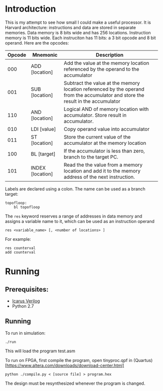 # Introduction

This is my attempt to see how small I could make a useful processor.
It is Harvard architecture: instructions and data are stored in
separate memories. Data memory is 8 bits wide and has 256 locations.
Instruction memory is 11 bits wide. Each instruciton has 11 bits:
a 3 bit opcode and 8 bit operand. Here are the opcodes:

| Opcode | Mnemonic | Description |
|----|----|----|
| 000 | ADD [location]   | Add the value at the memory location referenced by the operand to the accumulator |
| 001 | SUB [location]   | Subtract the value at the memory location referenced by the operand from the accumulator and store the result in the accumulator |
| 110 | AND [location]   | Logical AND of memory location with accumulator.  Store result in accumulator. |
| 010 | LDI [value]      | Copy operand value into accumulator |
| 011 | ST [location]    | Store the current value of the accumulator at the memory location |
| 100 | BL [target]      | If the accumulator is less than zero, branch to the target PC. |
| 101 | INDEX [location] | Read the the value from a memory location and add it to the memory address of the next instruction. |

Labels are declared using a colon. The name can be used as a branch target:

    topofloop:
        bl topofloop

The `res` keyword reserves a range of addresses in data memory and assigns a
variable name to it, which can be used as an instruction operand

    res <variable_name> [, <number of locations> ]

For example:

    res counterval
    add counterval

# Running
## Prerequisites:

- [Icarus Verilog](http://iverilog.icarus.com/)
- Python 2.7

## Running

To run in simulation:

    ./run

This will load the program test.asm

To run on FPGA, first compile the program, open tinyproc.qpf in
(Quartus)[https://www.altera.com/downloads/download-center.html]

    python ./compile.py < [source file] > program.hex

The design must be resynthesized whenever the program is changed.

